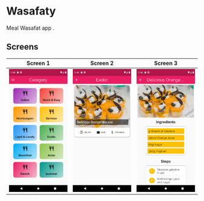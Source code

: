 # Wasafaty 

Meal Wasafat app .

## Screens

|Screen 1| Screen 2| Screen 3|
|:------:|:-------:|:-------:|
|![](./Screenshot_1608806402.png)|![](./Screenshot_1608806412.png)|![](./Screenshot_1608806420.png)|



